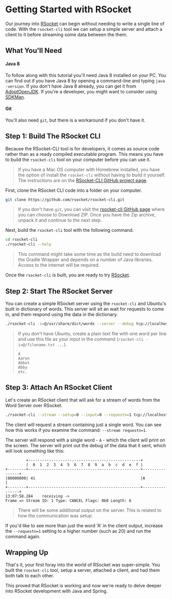 # Getting Started with RSocket

Our journey into [RSocket][rsocket] can begin without needing to write a single line of code. With the `rsocket-cli` tool we can setup a simple server and attach a client to it before streaming some data between the them.

## What You'll Need

#### Java 8

To follow along with this tutorial you'll need Java 8 installed on your PC. You can find out if you have Java 8 by opening a command-line and typing `java -version`. If you don't have Java 8 already, you can get it from [AdoptOpenJDK][adopt-open-jdk]. If you're a developer, you might want to consider using [SDKMan][sdkman].

#### Git

You'll also need `git`, but there is a workaround if you don't have it. 

## Step 1: Build The RSocket CLI

Because the RSocket-CLI tool is for developers, it comes as source code rather than as a ready compiled executable program. This means you have to build the `rsocket-cli` tool on your computer before you can use it.

> If you have a Mac OS computer with Homebrew installed, you have the option of install the `rsocket-cli` without having to build it yourself. The instructions are on the [RSocket-CLI GitHub project page][rsocket-cli].

First, clone the RSocket CLI code into a folder on your computer.

```bash
git clone https://github.com/rsocket/rsocket-cli.git
```

> If you don't have `git`, you can visit the [rsocket-cli GitHub page][rsocket-cli] where you can choose to Download ZIP. Once you have the Zip archive, unpack it and continue to the next step.

Next, build the `rsocket-cli` tool with the following command.

```bash
cd rsocket-cli
./rsocket-cli --help
```

> This command might take some time as the build need to download the Gradle Wrapper and depends on a number of Java libraries. Access to the internet will be required.

Once the `rsocket-cli` is built, you are ready to try [RSocket][rsocket].

## Step 2: Start The RSocket Server

You can create a simple RSocket server using the `rsocket-cli` and Ubuntu's built in dictionary of words. This server will sit an wait for requests to come in, and them respond using the data in the dictionary.

```bash
./rsocket-cli -i=@/usr/share/dict/words --server --debug tcp://localhost:8765
```

> If you don't have Ubuntu, create a plain text file with one word per line and use this file as your input in the command (`rsocket-cli -i=@/filename.txt ...`).
> ```text
> A
> Aaron
> Abbot
> Abby
> etc.
> ```

## Step 3: Attach An RSocket Client

Let's create an RSocket client that will ask for a stream of words from the Word Server over RSocket.

```bash
./rsocket-cli --stream --setup=0 --input=0 --requestn=1 tcp://localhost:8765
```

The client will request a stream containing just a single word. You can see how this works if you examine the command: `--stream requestn=1`.

The server will respond with a single word - `A` - which the client will print on the screen.  The server will print out the debug of the data that it sent, which will look something like this:

```text
         +-------------------------------------------------+
         |  0  1  2  3  4  5  6  7  8  9  a  b  c  d  e  f |
+--------+-------------------------------------------------+----------------+
|00000000| 41                                              |A               |
+--------+-------------------------------------------------+----------------+
13:07:58.284	receiving ->
Frame => Stream ID: 1 Type: CANCEL Flags: 0b0 Length: 6
```

> There will be some additional output on the server. This is related to how the communication was setup.

If you'd like to see more than just the word 'A' in the client output, increase the `--requestn=1` setting to a higher number (such as 20) and run the command again.

## Wrapping Up

That's it, your first foray into the world of RSocket was super-simple.  You built the `rsocket-cli` tool, setup a server, attached a client, and had them both talk to each other. 

This proved that RSocket is working and now we're ready to delve deeper into RSocket development with Java and Spring.

[adopt-open-jdk]: https://adoptopenjdk.net/
[rsocket-cli]: https://github.com/rsocket/rsocket-cli
[rsocket]: http://rsocket.io/
[sdkman]: https://sdkman.io/
